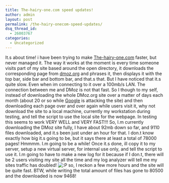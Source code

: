 ```yaml
---
title: The-hairy-one.com speed updates!
author: admin
layout: post
permalink: /the-hairy-onecom-speed-updates/
dsq_thread_id:
  - 26003767
categories:
  - Uncategorized
---
```

It.s about time! i have been trying to make [The-hairy-one.com][1] faster, but never managed it. The way it works at the moment is every time someone visits part of my site based around the open directory, it downloads the corresponding page from <a href=http://www.dmoz.org>dmoz.org</a> and phrases it, then displays it with the top bar, side bar and bottom bar, and that.s that. But I have noticed that it.s quite slow. Even when im connecting to it over a 100mb/s LAN. The connection between me and DMoz is not that fast. So I though to my self, instead of downloading the whole DMoz.org site over a matter of days each month (about 20 or so while <a href=http://www.google.com>Google</a> is attacking the site) and then downloading each page over and over again while users visit it, why not download the site to a local machine, currently my workstation during testing, and tell the script to use the local site for the webpage. In testing this seems to work VERY WELL and VERY FAST!!! So, I.m currently downloading the DMoz site fully, I have about 92mb down so far, and 9110 files downloaded, and it.s been just under an hour for that. I don.t know exactly how big it.s going to be, but it says there at least a total of 78000 pages! Hmmmm. I.m going to be a while! Once it.s done, ill copy it to my server, setup a new virtual server, for internal use only, and tell the script to use it. I.m going to have to make a new log for it because if I don.t, there will be 2 users visiting my site all the time and my log analyzer will tell me my sites traffic has doubled! <img src="http://blog.lotas-smartman.net/wp-includes/images/smilies/icon_razz.gif" alt=":P" class="wp-smiley" /> so, I reckon a few more hours and the site will be quite fast. BTW, while writing the total amount of files has gone to 80500 and the downloaded is now 9468!

 [1]: http://www.the-hairy-one.com